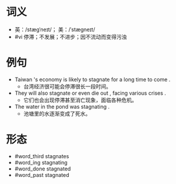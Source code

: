 # 词义
- 英：/stæɡˈneɪt/； 美：/ˈstæɡneɪt/
- #vi 停滞；不发展；不进步；因不流动而变得污浊
# 例句
- Taiwan 's economy is likely to stagnate for a long time to come .
	- 台湾经济很可能会停滞很长一段时间。
- They will also stagnate or even die out , facing various crises .
	- 它们也会出现停滞甚至消亡现象，面临各种危机。
- The water in the pond was stagnating .
	- 池塘里的水逐渐变成了死水。
# 形态
- #word_third stagnates
- #word_ing stagnating
- #word_done stagnated
- #word_past stagnated
